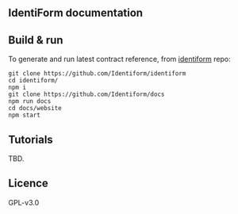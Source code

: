## IdentiForm documentation

## Build & run

To generate and run latest contract reference, from [identiform](https://github.com/Identiform/identiform) repo:

```
git clone https://github.com/Identiform/identiform
cd identiform/
npm i
git clone https://github.com/Identiform/docs
npm run docs
cd docs/website
npm start
```

## Tutorials

TBD.

## Licence

GPL-v3.0
